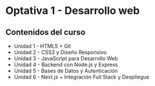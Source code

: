 # Optativa 1 - Desarrollo web

## Contenidos del curso

- Unidad 1 - HTML5 + Git
- Unidad 2 - CSS3 y Diseño Responsivo
- Unidad 3 - JavaScript para Desarrollo Web
- Unidad 4 - Backend con Node.js y Express
- Unidad 5 - Bases de Datos y Autenticación
- Unidad 6 - Next.js + Integración Full Stack y Despliegue